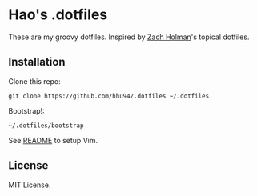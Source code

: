 # Hao's .dotfiles

These are my groovy dotfiles. Inspired by 
[Zach Holman](https://github.com/holman)'s topical dotfiles.

## Installation

Clone this repo:
```
git clone https://github.com/hhu94/.dotfiles ~/.dotfiles
```
Bootstrap!:
```
~/.dotfiles/bootstrap
```

See [README](https://github.com/hhu94/.dotfiles/blob/master/vim/README.md) to
setup Vim.

## License

MIT License.

